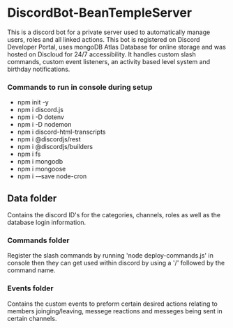 # DiscordBot-BeanTempleServer

This is a discord bot for a private server used to automatically manage users, roles and all linked actions. This bot is registered on Discord Developer Portal, uses mongoDB Atlas Database for online storage and was hosted on Discloud for 24/7 accessibility.
It handles custom slash commands, custom event listeners, an activity based level system and birthday notifications.

### Commands to run in console during setup
- npm init -y
- npm i discord.js
- npm i -D dotenv
- npm i -D nodemon
- npm i discord-html-transcripts
- npm i @discordjs/rest
- npm i @discordjs/builders
- npm i fs
- npm i mongodb
- npm i mongoose
- npm i -–save node-cron
  

## Data folder
Contains the discord ID's for the categories, channels, roles as well as the database login information. 


### Commands folder
Register the slash commands by running 'node deploy-commands.js' in console then they can get used within discord by using a '/' followed by the command name. 


### Events folder
Contains the custom events to preform certain desired actions relating to members joinging/leaving, messege reactions and messeges being sent in certain channels. 
